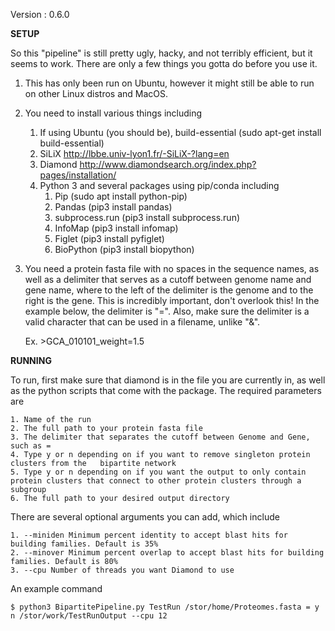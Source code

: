 Version : 0.6.0


**SETUP**

So this "pipeline" is still pretty ugly, hacky, and not terribly efficient, but it seems to work. There are only a few things you gotta do before you use it.

1. This has only been run on Ubuntu, however it might still be able to run on other Linux distros and MacOS.

2. You need to install various things including

  	1. If using Ubuntu (you should be), build-essential (sudo apt-get install build-essential)
  	2. SiLiX http://lbbe.univ-lyon1.fr/-SiLiX-?lang=en
  	3. Diamond http://www.diamondsearch.org/index.php?pages/installation/
  	4. Python 3 and several packages using pip/conda including
		1. Pip (sudo apt install python-pip)
		2. Pandas (pip3 install pandas)
		3. subprocess.run (pip3 install subprocess.run)
		4. InfoMap (pip3 install infomap)
		5. Figlet (pip3 install pyfiglet)
		6. BioPython (pip3 install biopython)

3. You need a protein fasta file with no spaces in the sequence names, as well as a delimiter that serves as a cutoff between genome name and gene name, where to the left of the delimiter is the genome and to the right is the gene. This is incredibly important, don't overlook this! In the example below, the delimiter is "=". Also, make sure the delimiter is a valid character that can be used in a filename, unlike "&".

	Ex. >GCA_010101_weight=1.5


**RUNNING**

To run, first make sure that diamond is in the file you are currently in, as well as the python scripts that come with the package. The required parameters are

	1. Name of the run
	2. The full path to your protein fasta file
	3. The delimiter that separates the cutoff between Genome and Gene, such as =
	4. Type y or n depending on if you want to remove singleton protein clusters from the 	bipartite network
	5. Type y or n depending on if you want the output to only contain protein clusters that connect to other protein clusters through a subgroup
	6. The full path to your desired output directory
	
There are several optional arguments you can add, which include

	1. --miniden Minimum percent identity to accept blast hits for building families. Default is 35%
	2. --minover Minimum percent overlap to accept blast hits for building families. Default is 80%
	3. --cpu Number of threads you want Diamond to use
	
An example command

```$ python3 BipartitePipeline.py TestRun /stor/home/Proteomes.fasta = y n /stor/work/TestRunOutput --cpu 12```
